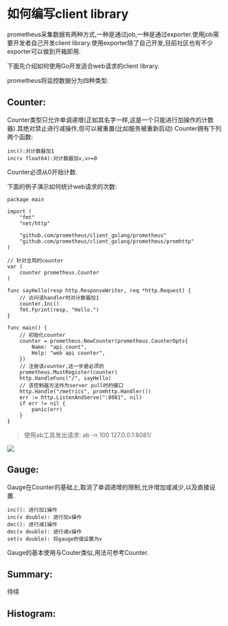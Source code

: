 # 如何编写client library

prometheus采集数据有两种方式,一种是通过job,一种是通过exporter.使用job需要开发者自己开发client library.使用exporter除了自己开发,目前社区也有不少exporter可以做到开箱即用.

下面先介绍如何使用Go开发适合web请求的client library.

prometheus将监控数据分为四种类型:

## Counter:
Counter类型只允许单调递增(正如其名字一样,这是一个只能进行加操作的计数器).其绝对禁止进行减操作,但可以被重置(比如服务被重新启动)
Counter拥有下列两个函数:

    inc():对计数器加1
    inc(v float64):对计数器加v,v>=0

Counter必须从0开始计数.

下面的例子演示如何统计web请求的次数:

    package main

    import (
        "fmt"
        "net/http"

        "github.com/prometheus/client_golang/prometheus"
        "github.com/prometheus/client_golang/prometheus/promhttp"
    )

    // 针对全局的counter
    var (
        counter prometheus.Counter
    )

    func sayHello(resp http.ResponseWriter, req *http.Request) {
        // 访问该handler时对计数器加1
        counter.Inc()
        fmt.Fprint(resp, "Hello.")
    }

    func main() {
        // 初始化counter
        counter = prometheus.NewCounter(prometheus.CounterOpts{
            Name: "api_count",
            Help: "web api counter",
        })
        // 注册该counter,这一步是必须的
        prometheus.MustRegister(counter)
        http.HandleFunc("/", sayHello)
        // 该控制器方法作为server pull时的接口
        http.Handle("/metrics", promhttp.Handler())
        err := http.ListenAndServe(":8081", nil)
        if err != nil {
            panic(err)
        }
    }

> 使用ab工具发出请求: ab -n 100 127.0.0.1:8081/

![](https://raw.githubusercontent.com/lwhhhh/monitorDoc/master/asset/images/webAPI.png)


## Gauge:

Gauge在Counter的基础上,取消了单调递增的限制,允许增加或减少,以及直接设置.

    inc(): 进行加1操作
    inc(v double): 进行加v操作
    dec(): 进行减1操作
    dec(v double): 进行减v操作
    set(v double): 将gauge的值设置为v

Gauge的基本使用与Couter类似,用法可参考Counter.

## Summary:
待续

## Histogram: